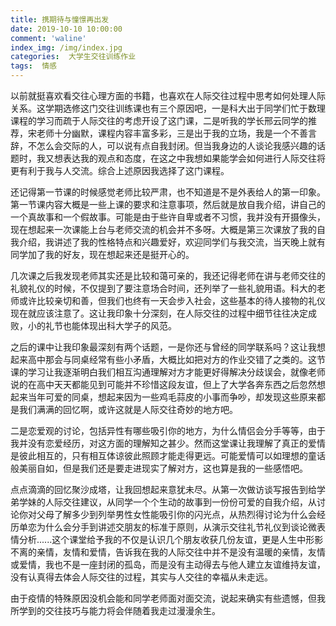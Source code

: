```yaml
---
title: 携期待与憧憬再出发
date: 2019-10-10 10:00:00
comment: 'waline'
index_img: /img/index.jpg
categories:  大学生交往训练作业
tags:  情感
---
```


​	以前就挺喜欢看交往心理方面的书籍，也喜欢在人际交往过程中思考如何处理人际关系。这学期选修这门交往训练课也有三个原因吧，一是科大出于同学们忙于数理课程的学习而疏于人际交往的考虑开设了这门课，二是听我的学长邢云同学的推荐，宋老师十分幽默，课程内容丰富多彩，三是出于我的立场，我是一个不善言辞，不怎么会交际的人，可以说有点自我封闭。但当我身边的人谈论我感兴趣的话题时，我又想表达我的观点和态度，在这之中我想如果能学会如何进行人际交往将更有利于我与人交流。综合上述原因我选择了这门课程。

​	还记得第一节课的时候感觉老师比较严肃，也不知道是不是外表给人的第一印象。第一节课内容大概是一些上课的要求和注意事项，然后就是放自我介绍，讲自己的一个真故事和一个假故事。可能是由于些许自卑或者不习惯，我并没有开摄像头，现在想起来一次课能上台与老师交流的机会并不多呀。大概是第三次课放了我的自我介绍，我讲述了我的性格特点和兴趣爱好，欢迎同学们与我交流，当天晚上就有同学加了我的好友，现在想起来还是挺开心的。

​	几次课之后我发现老师其实还是比较和蔼可亲的，我还记得老师在讲与老师交往的礼貌礼仪的时候，不仅提到了要注意场合时间，还列举了一些礼貌用语。科大的老师或许比较亲切和善，但我们也终有一天会步入社会，这些基本的待人接物的礼仪现在就应该注意了。这让我印象十分深刻，在人际交往的过程中细节往往决定成败，小的礼节也能体现出科大学子的风范。

​	之后的课中让我印象最深刻有两个话题，一是你还与曾经的同学联系吗？这让我想起来高中那会与同桌经常有些小矛盾，大概比如把对方的作业交错了之类的。这节课的学习让我逐渐明白我们相互沟通理解对方才能更好得解决分歧误会，就像老师说的在高中天天都能见到可能并不珍惜这段友谊，但上了大学各奔东西之后忽然想起来当年可爱的同桌，想起来因为一些鸡毛蒜皮的小事而争吵，却发现这些原来都是我们满满的回忆啊，或许这就是人际交往奇妙的地方吧。

​	二是恋爱观的讨论，包括异性有哪些吸引你的地方，为什么情侣会分手等等，由于我并没有恋爱经历，对这方面的理解知之甚少。然而这堂课让我理解了真正的爱情是彼此相互的，只有相互体谅彼此照顾才能走得更远。可能爱情可以如理想的童话般美丽自如，但是我们还是要走进现实了解对方，这也算是我的一些感悟吧。

​	点点滴滴的回忆聚沙成塔，让我回想起来意犹未尽。从第一次做访谈写报告到给学弟学妹的人际交往建议，从同学一个个生动的故事到一份份可爱的自我介绍，从讨论你对父母了解多少到列举男性女性能吸引你的闪光点，从热烈得讨论为什么会经历单恋为什么会分手到讲述交朋友的标准于原则，从演示交往礼节礼仪到谈论微表情分析......这个课堂给予我的不仅是认识几个朋友收获几份友谊，更是人生中形影不离的亲情，友情和爱情，告诉我在我的人际交往中并不是没有温暖的亲情，友情或爱情，我也不是一座封闭的孤岛，而是没有主动得去与他人建立友谊维持友谊，没有认真得去体会人际交往的过程，其实与人交往的幸福从未走远。

​	由于疫情的特殊原因没机会能和同学老师面对面交流，说起来确实有些遗憾，但我所学到的交往技巧与能力将会伴随着我走过漫漫余生。
